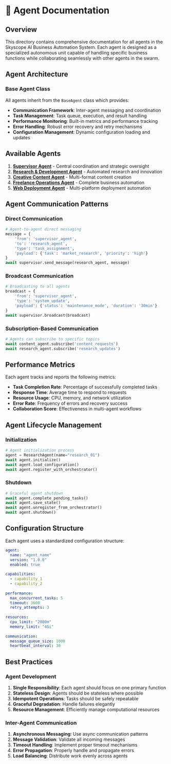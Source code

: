 # 🤖 Agent Documentation

## Overview
This directory contains comprehensive documentation for all agents in the Skyscope AI Business Automation System. Each agent is designed as a specialized autonomous unit capable of handling specific business functions while collaborating seamlessly with other agents in the swarm.

## Agent Architecture

### Base Agent Class
All agents inherit from the `BaseAgent` class which provides:
- **Communication Framework**: Inter-agent messaging and coordination
- **Task Management**: Task queue, execution, and result handling
- **Performance Monitoring**: Built-in metrics and performance tracking
- **Error Handling**: Robust error recovery and retry mechanisms
- **Configuration Management**: Dynamic configuration loading and updates

## Available Agents

1. **[Supervisor Agent](supervisor_agent.md)** - Central coordination and strategic oversight
2. **[Research & Development Agent](research_development_agent.md)** - Automated research and innovation
3. **[Creative Content Agent](creative_content_agent.md)** - Multi-format content creation
4. **[Freelance Operations Agent](freelance_operations_agent.md)** - Complete business automation
5. **[Web Deployment Agent](web_deployment_agent.md)** - Multi-platform deployment automation

## Agent Communication Patterns

### Direct Communication
```python
# Agent-to-agent direct messaging
message = {
    'from': 'supervisor_agent',
    'to': 'research_agent',
    'type': 'task_assignment',
    'payload': {'task': 'market_research', 'priority': 'high'}
}
await supervisor.send_message(research_agent, message)
```

### Broadcast Communication
```python
# Broadcasting to all agents
broadcast = {
    'from': 'supervisor_agent',
    'type': 'system_update',
    'payload': {'status': 'maintenance_mode', 'duration': '30min'}
}
await supervisor.broadcast(broadcast)
```

### Subscription-Based Communication
```python
# Agents can subscribe to specific topics
await content_agent.subscribe('content_requests')
await research_agent.subscribe('research_updates')
```

## Performance Metrics

Each agent tracks and reports the following metrics:
- **Task Completion Rate**: Percentage of successfully completed tasks
- **Response Time**: Average time to respond to requests
- **Resource Usage**: CPU, memory, and network utilization
- **Error Rate**: Frequency of errors and recovery success
- **Collaboration Score**: Effectiveness in multi-agent workflows

## Agent Lifecycle Management

### Initialization
```python
# Agent initialization process
agent = ResearchAgent(name="research_01")
await agent.initialize()
await agent.load_configuration()
await agent.register_with_orchestrator()
```

### Shutdown
```python
# Graceful agent shutdown
await agent.complete_pending_tasks()
await agent.save_state()
await agent.unregister_from_orchestrator()
await agent.shutdown()
```

## Configuration Structure

Each agent uses a standardized configuration structure:

```yaml
agent:
  name: "agent_name"
  version: "1.0.0"
  enabled: true
  
capabilities:
  - capability_1
  - capability_2
  
performance:
  max_concurrent_tasks: 5
  timeout: 3600
  retry_attempts: 3
  
resources:
  cpu_limit: "2000m"
  memory_limit: "4Gi"
  
communication:
  message_queue_size: 1000
  heartbeat_interval: 30
```

## Best Practices

### Agent Development
1. **Single Responsibility**: Each agent should focus on one primary function
2. **Stateless Design**: Agents should be stateless where possible
3. **Idempotent Operations**: Tasks should be safely repeatable
4. **Graceful Degradation**: Handle failures elegantly
5. **Resource Management**: Efficiently manage computational resources

### Inter-Agent Communication
1. **Asynchronous Messaging**: Use async communication patterns
2. **Message Validation**: Validate all incoming messages
3. **Timeout Handling**: Implement proper timeout mechanisms
4. **Error Propagation**: Properly handle and propagate errors
5. **Load Balancing**: Distribute work evenly across agents